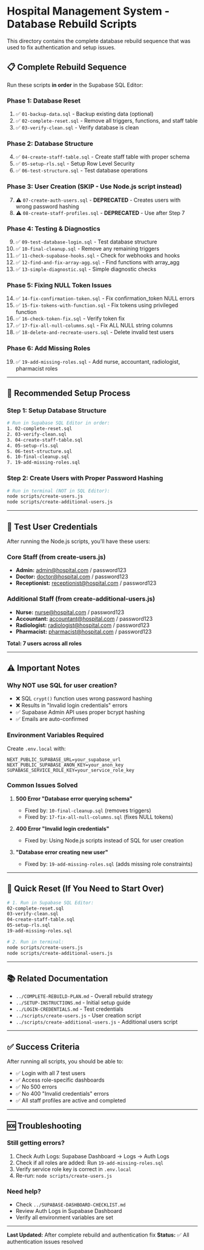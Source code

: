 # Hospital Management System - Database Rebuild Scripts

This directory contains the complete database rebuild sequence that was used to fix authentication and setup issues.

## 📋 Complete Rebuild Sequence

Run these scripts **in order** in the Supabase SQL Editor:

### Phase 1: Database Reset
1. ✅ `01-backup-data.sql` - Backup existing data (optional)
2. ✅ `02-complete-reset.sql` - Remove all triggers, functions, and staff table
3. ✅ `03-verify-clean.sql` - Verify database is clean

### Phase 2: Database Structure
4. ✅ `04-create-staff-table.sql` - Create staff table with proper schema
5. ✅ `05-setup-rls.sql` - Setup Row Level Security
6. ✅ `06-test-structure.sql` - Test database operations

### Phase 3: User Creation (SKIP - Use Node.js script instead)
7. ⚠️ `07-create-auth-users.sql` - **DEPRECATED** - Creates users with wrong password hashing
8. ⚠️ `08-create-staff-profiles.sql` - **DEPRECATED** - Use after Step 7

### Phase 4: Testing & Diagnostics
9. ✅ `09-test-database-login.sql` - Test database structure
10. ✅ `10-final-cleanup.sql` - Remove any remaining triggers
11. ✅ `11-check-supabase-hooks.sql` - Check for webhooks and hooks
12. ✅ `12-find-and-fix-array-agg.sql` - Find functions with array_agg
13. ✅ `13-simple-diagnostic.sql` - Simple diagnostic checks

### Phase 5: Fixing NULL Token Issues
14. ✅ `14-fix-confirmation-token.sql` - Fix confirmation_token NULL errors
15. ✅ `15-fix-tokens-with-function.sql` - Fix tokens using privileged function
16. ✅ `16-check-token-fix.sql` - Verify token fix
17. ✅ `17-fix-all-null-columns.sql` - Fix ALL NULL string columns
18. ✅ `18-delete-and-recreate-users.sql` - Delete invalid test users

### Phase 6: Add Missing Roles
19. ✅ `19-add-missing-roles.sql` - Add nurse, accountant, radiologist, pharmacist roles

---

## 🚀 Recommended Setup Process

### Step 1: Setup Database Structure
```bash
# Run in Supabase SQL Editor in order:
1. 02-complete-reset.sql
2. 03-verify-clean.sql
3. 04-create-staff-table.sql
4. 05-setup-rls.sql
5. 06-test-structure.sql
6. 10-final-cleanup.sql
7. 19-add-missing-roles.sql
```

### Step 2: Create Users with Proper Password Hashing
```bash
# Run in terminal (NOT in SQL Editor):
node scripts/create-users.js
node scripts/create-additional-users.js
```

---

## 👥 Test User Credentials

After running the Node.js scripts, you'll have these users:

### Core Staff (from create-users.js)
- **Admin:** admin@hospital.com / password123
- **Doctor:** doctor@hospital.com / password123
- **Receptionist:** receptionist@hospital.com / password123

### Additional Staff (from create-additional-users.js)
- **Nurse:** nurse@hospital.com / password123
- **Accountant:** accountant@hospital.com / password123
- **Radiologist:** radiologist@hospital.com / password123
- **Pharmacist:** pharmacist@hospital.com / password123

**Total: 7 users across all roles**

---

## ⚠️ Important Notes

### Why NOT use SQL for user creation?
- ❌ SQL `crypt()` function uses wrong password hashing
- ❌ Results in "Invalid login credentials" errors
- ✅ Supabase Admin API uses proper bcrypt hashing
- ✅ Emails are auto-confirmed

### Environment Variables Required
Create `.env.local` with:
```env
NEXT_PUBLIC_SUPABASE_URL=your_supabase_url
NEXT_PUBLIC_SUPABASE_ANON_KEY=your_anon_key
SUPABASE_SERVICE_ROLE_KEY=your_service_role_key
```

### Common Issues Solved

1. **500 Error "Database error querying schema"**
   - Fixed by: `10-final-cleanup.sql` (removes triggers)
   - Fixed by: `17-fix-all-null-columns.sql` (fixes NULL tokens)

2. **400 Error "Invalid login credentials"**
   - Fixed by: Using Node.js scripts instead of SQL for user creation

3. **"Database error creating new user"**
   - Fixed by: `19-add-missing-roles.sql` (adds missing role constraints)

---

## 🔄 Quick Reset (If You Need to Start Over)

```bash
# 1. Run in Supabase SQL Editor:
02-complete-reset.sql
03-verify-clean.sql
04-create-staff-table.sql
05-setup-rls.sql
19-add-missing-roles.sql

# 2. Run in terminal:
node scripts/create-users.js
node scripts/create-additional-users.js
```

---

## 📚 Related Documentation

- `../COMPLETE-REBUILD-PLAN.md` - Overall rebuild strategy
- `../SETUP-INSTRUCTIONS.md` - Initial setup guide
- `../LOGIN-CREDENTIALS.md` - Test credentials
- `../scripts/create-users.js` - User creation script
- `../scripts/create-additional-users.js` - Additional users script

---

## ✅ Success Criteria

After running all scripts, you should be able to:
- ✅ Login with all 7 test users
- ✅ Access role-specific dashboards
- ✅ No 500 errors
- ✅ No 400 "Invalid credentials" errors
- ✅ All staff profiles are active and completed

---

## 🆘 Troubleshooting

### Still getting errors?
1. Check Auth Logs: Supabase Dashboard → Logs → Auth Logs
2. Check if all roles are added: Run `19-add-missing-roles.sql`
3. Verify service role key is correct in `.env.local`
4. Re-run: `node scripts/create-users.js`

### Need help?
- Check `../SUPABASE-DASHBOARD-CHECKLIST.md`
- Review Auth Logs in Supabase Dashboard
- Verify all environment variables are set

---

**Last Updated:** After complete rebuild and authentication fix
**Status:** ✅ All authentication issues resolved

